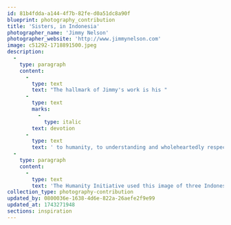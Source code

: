 ```yaml
---
id: 81b4fdda-a144-4f7b-82fe-d0a51dc8a90f
blueprint: photography_contribution
title: 'Sisters, in Indonesia'
photographer_name: 'Jimmy Nelson'
photographer_website: 'http://www.jimmynelson.com'
image: c51292-1718891500.jpeg
description:
  -
    type: paragraph
    content:
      -
        type: text
        text: "The hallmark of Jimmy's work is his "
      -
        type: text
        marks:
          -
            type: italic
        text: devotion
      -
        type: text
        text: ' to humanity, to understanding and wholeheartedly respecting those he photographs. He honors their dignity, their traditions, the integrity of their lives. He always manages, even under the most difficult circumstances, to access their humanity. '
  -
    type: paragraph
    content:
      -
        type: text
        text: 'The Humanity Initiative used this image of three Indonesian sisters on the home page of our web site for fifteen years. His now famous record of vanishing tribes across the planet is called Homage to Humanity (https://www.youtube.com/watch?v=_4kvHRNQ1Zg). He even has invented a Humanity Game:  https://jimmynelsonfoundation.com/news/the-humanity-game/.'
collection_type: photography-contribution
updated_by: 0800036e-1638-4d6e-822a-26aefe2f9e99
updated_at: 1743271948
sections: inspiration
---
```

